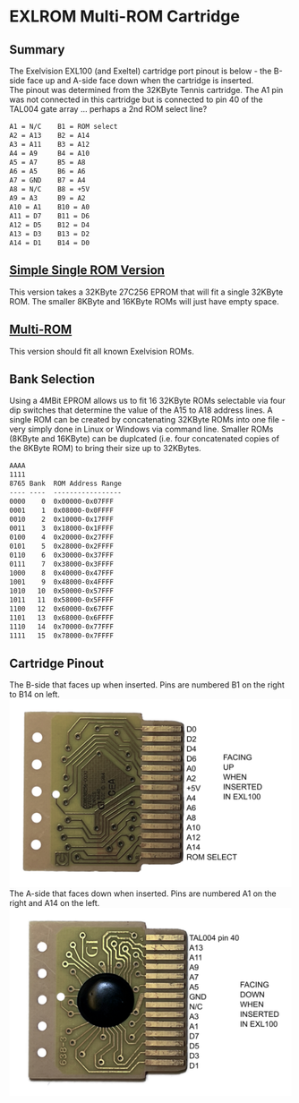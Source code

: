 # EXLROM Multi-ROM Cartridge
## Summary
The Exelvision EXL100 (and Exeltel) cartridge port pinout is below - the B-side face up and A-side face down when the cartridge is inserted.<br>
The pinout was determined from the 32KByte Tennis cartridge.  The A1 pin was not connected in this cartridge but is connected to pin 40 of the TAL004 gate array ... perhaps a 2nd ROM select line?<br>
```
A1 = N/C    B1 = ROM select
A2 = A13    B2 = A14
A3 = A11    B3 = A12
A4 = A9     B4 = A10
A5 = A7     B5 = A8
A6 = A5     B6 = A6
A7 = GND    B7 = A4
A8 = N/C    B8 = +5V
A9 = A3     B9 = A2
A10 = A1    B10 = A0
A11 = D7    B11 = D6
A12 = D5    B12 = D4
A13 = D3    B13 = D2
A14 = D1    B14 = D0
```
## [Simple Single ROM Version](/EXLROM/EXLROM_256Kbit/)
This version takes a 32KByte 27C256 EPROM that will fit a single 32KByte ROM.  The smaller 8KByte and 16KByte ROMs will just have empty space.<br>

## [Multi-ROM](/EXLROM/EXLROM_4Mbit/)
This version should fit all known Exelvision ROMs.<br>

## Bank Selection
Using a 4MBit EPROM allows us to fit 16 32KByte ROMs selectable via four dip switches that determine the value of the A15 to A18 address lines.  A single ROM can be created by concatenating 32KByte ROMs into one file - very simply done in Linux or Windows via command line.  Smaller ROMs (8KByte and 16KByte) can be duplcated (i.e. four concatenated copies of the 8KByte ROM) to bring their size up to 32KBytes.
```
AAAA 
1111
8765 Bank  ROM Address Range
---- ----  -----------------
0000    0  0x00000-0x07FFF
0001    1  0x08000-0x0FFFF
0010    2  0x10000-0x17FFF
0011    3  0x18000-0x1FFFF
0100    4  0x20000-0x27FFF
0101    5  0x28000-0x2FFFF
0110    6  0x30000-0x37FFF
0111    7  0x38000-0x3FFFF
1000    8  0x40000-0x47FFF
1001    9  0x48000-0x4FFFF
1010   10  0x50000-0x57FFF
1011   11  0x58000-0x5FFFF
1100   12  0x60000-0x67FFF
1101   13  0x68000-0x6FFFF
1110   14  0x70000-0x77FFF
1111   15  0x78000-0x7FFFF
```
## Cartridge Pinout
The B-side that faces up when inserted.  Pins are numbered B1 on the right to B14 on left.<br>
![Cartridge B-side](/Images/EXL100_Cartridge_B.jpg)
The A-side that faces down when inserted.  Pins are numbered A1 on the right and A14 on the left.<br>
![Cartridge A-side](/Images/EXL100_Cartridge_A.jpg)

